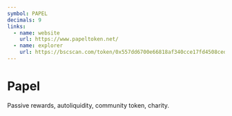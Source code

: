 ```yaml
---
symbol: PAPEL
decimals: 9
links:
  - name: website
    url: https://www.papeltoken.net/
  - name: explorer
    url: https://bscscan.com/token/0x557dd6700e66818af340cce17fd4508ced81fbc1
---
```


# Papel

Passive rewards, autoliquidity, community token, charity.
